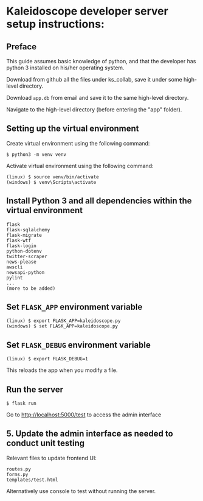 # Kaleidoscope developer server setup instructions:

## Preface

This guide assumes basic knowledge of python, and that the developer has python 3 installed on his/her operating system.

Download from github all the files under ks_collab, save it under some high-level directory.

Download `app.db` from email and save it to the same high-level directory.

Navigate to the high-level directory (before entering the "app" folder).

## Setting up the virtual environment

Create virtual environment using the following command:
```
$ python3 -m venv venv
```

Activate virtual environment using the following command:
```
(linux) $ source venv/bin/activate
(windows) $ venv\Scripts\activate
```

## Install Python 3 and all dependencies within the virtual environment
```
flask
flask-sqlalchemy
flask-migrate
flask-wtf
flask-login
python-dotenv
twitter-scraper
news-please
awscli
newsapi-python
pylint
...
(more to be added)
```

## Set `FLASK_APP` environment variable
```
(linux) $ export FLASK_APP=kaleidoscope.py
(windows) $ set FLASK_APP=kaleidoscope.py
```

## Set `FLASK_DEBUG` environment variable
```
(linux) $ export FLASK_DEBUG=1
```
This reloads the app when you modify a file.


## Run the server
```
$ flask run
```
Go to [http://localhost:5000/test](http://localhost:5000/test) to access the admin interface

## 5. Update the admin interface as needed to conduct unit testing

Relevant files to update frontend UI:
```
routes.py
forms.py
templates/test.html
```

Alternatively use console to test without running the server.

